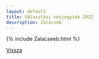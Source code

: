 ```yaml
---
layout: default
title: Választási névjegyzék 2022
description: Zalacséb
---
```


{% include Zalacseeb.html %}

[Vissza](./)